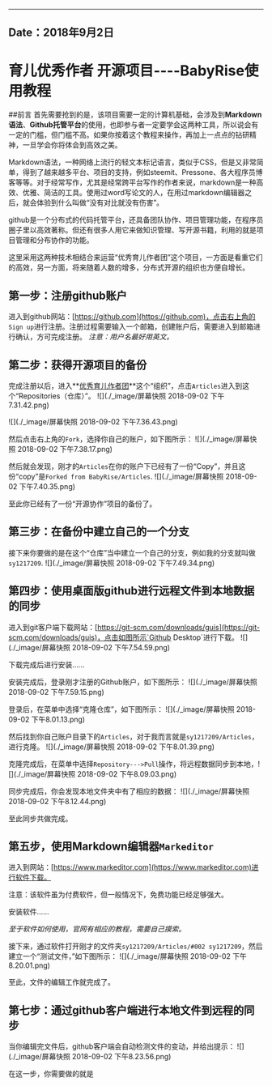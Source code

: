 
---
Date：2018年9月2日
---

# 育儿优秀作者 开源项目----BabyRise使用教程

##前言
首先需要抢到的是，该项目需要一定的计算机基础，会涉及到**Markdown语法**、**Github托管平台**的使用，也即参与者一定要学会这两种工具，所以说会有一定的门槛，但门槛不高。如果你按着这个教程来操作，再加上一点点的钻研精神，一旦学会你将体会到高效之美。

Markdown语法，一种网络上流行的轻文本标记语言，类似于CSS，但是又非常简单，得到了越来越多平台、项目的支持，例如steemit、Pressone、各大程序员博客等等。对于经常写作，尤其是经常跨平台写作的作者来说，markdown是一种高效、优雅、简洁的工具。使用过word写论文的人，在用过markdown编辑器之后，就会体验到什么叫做“没有对比就没有伤害”。

github是一个分布式的代码托管平台，还具备团队协作、项目管理功能，在程序员圈子里以高效著称。但还有很多人用它来做知识管理、写开源书籍，利用的就是项目管理和分布协作的功能。

这里采用这两种技术相结合来运营“优秀育儿作者团”这个项目，一方面是看重它们的高效，另一方面，将来随着人数的增多，分布式开源的组织也方便自增长。

## 第一步：注册github账户
进入到github网站：[https://github.com](https://github.com)，点击右上角的 `Sign up`进行注册。注册过程需要输入一个邮箱，创建账户后，需要进入到邮箱进行确认，方可完成注册。
*注意：用户名最好用英文。*

## 第二步：获得开源项目的备份
完成注册以后，进入**[优秀育儿作者团](https://github.com/BabyRise)**这个“组织”，点击`Articles`进入到这个“Repositories（仓库）”。
![](./_image/屏幕快照 2018-09-02 下午7.31.42.png)

![](./_image/屏幕快照 2018-09-02 下午7.36.43.png)

然后点击右上角的`Fork`，选择你自己的账户，如下图所示：
![](./_image/屏幕快照 2018-09-02 下午7.38.17.png)

然后就会发现，刚才的`Articles`在你的账户下已经有了一份“Copy”，并且这份“copy”是`Forked from BabyRise/Articles`.
![](./_image/屏幕快照 2018-09-02 下午7.40.35.png)

至此你已经有了一份“开源协作”项目的备份了。
## 第三步：在备份中建立自己的一个分支
接下来你要做的是在这个“仓库”当中建立一个自己的分支，例如我的分支就叫做`sy1217209`.
![](./_image/屏幕快照 2018-09-02 下午7.49.34.png)

## 第四步：使用桌面版github进行远程文件到本地数据的同步

进入到git客户端下载网站：[https://git-scm.com/downloads/guis](https://git-scm.com/downloads/guis)，点击如图所示`Github Desktop`进行下载。
![](./_image/屏幕快照 2018-09-02 下午7.54.59.png)

下载完成后进行安装……

安装完成后，登录刚才注册的Github账户，如下图所示：
![](./_image/屏幕快照 2018-09-02 下午7.59.15.png)

登录后，在菜单中选择“克隆仓库”，如下图所示：
![](./_image/屏幕快照 2018-09-02 下午8.01.13.png)

然后找到你自己账户目录下的`Articles`，对于我而言就是`sy1217209/Articles`，进行克隆。
![](./_image/屏幕快照 2018-09-02 下午8.01.39.png)

克隆完成后，在菜单中选择`Repository--->Pull`操作，将远程数据同步到本地，![](./_image/屏幕快照 2018-09-02 下午8.09.03.png)

同步完成后，你会发现本地文件夹中有了相应的数据：
![](./_image/屏幕快照 2018-09-02 下午8.12.44.png)

至此同步共做完成。

## 第五步，使用Markdown编辑器`Markeditor`
进入到网站：[https://www.markeditor.com](https://www.markeditor.com)进行软件下载。

注意：该软件虽为付费软件，但一般情况下，免费功能已经足够强大。

安装软件……

*至于软件如何使用，官网有相应的教程，需要自己摸索。*

接下来，通过软件打开刚才的文件夹`sy1217209/Articles/#002 sy1217209`，然后建立一个“测试文件，”如下图所示：
![](./_image/屏幕快照 2018-09-02 下午8.20.01.png)

至此，文件的编辑工作就完成了。

## 第七步：通过github客户端进行本地文件到远程的同步
当你编辑完文件后，github客户端会自动检测文件的变动，并给出提示：
![](./_image/屏幕快照 2018-09-02 下午8.23.56.png)

在这一步，你需要做的就是



